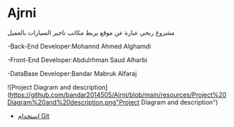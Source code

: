 # Ajrni
مشروع ربحي عبارة عن موقع يربط مكاتب تاجير السيارات بالعميل 

-Back-End Developer:Mohannd Ahmed Alghamdi

-Front-End Developer:Abdulrhman Saud Alharbi

-DataBase Developer:Bandar Mabruk Alfaraj


![Project Diagram and description](https://github.com/bandar2014505/Ajrni/blob/main/resources/Project%20Diagram%20and%20description.png"Project Diagram and description")



* [استخدام Git](https://github.com/ctiProgramming1/tools/wiki/Git)

